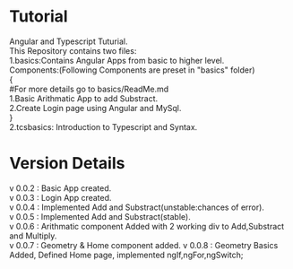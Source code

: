 # Tutorial
Angular and Typescript Tuturial.\
This Repository contains two files:\
1.basics:Contains Angular Apps from basic to higher level.\
    Components:(Following Components are preset in "basics" folder)\
    {\
    #For more details go to basics/ReadMe.md \
        1.Basic Arithmatic App to add Substract.\
        2.Create Login page using Angular and MySql.\
    }\
2.tcsbasics: Introduction to Typescript and Syntax.

# Version Details
v 0.0.2 : Basic App created.\
v 0.0.3 : Login App created.\
v 0.0.4 : Implemented Add and Substract(unstable:chances of error).\
v 0.0.5 : Implemented Add and Substract(stable).\
v 0.0.6 : Arithmatic component Added with 2 working div to Add,Substract and Multiply.\
v 0.0.7 : Geometry & Home component added.
v 0.0.8 : Geometry Basics Added, Defined Home page, implemented ngIf,ngFor,ngSwitch; 



